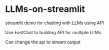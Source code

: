 # LLMs-on-streamlit
streamlit demo for chatting with LLMs using API

Use FastChat to building API for multiple LLMs

Can change the api to stream output

